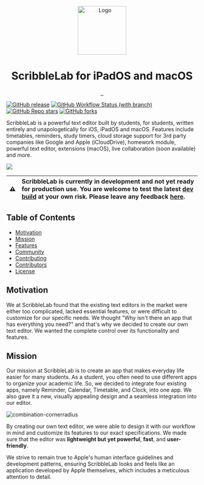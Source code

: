 <p align="center">
  <img src="https://github.com/ScribbleLabApp/ScribbleLab/assets/129311622/d0f29969-ca3a-42c8-91d4-a3d437226ed9" alt="Logo" height="128">
  <h1 align="center">ScribbleLab for iPadOS and macOS</h1>
</p>

<p align="center">
  <a aria-label="Follow CodeMaster on Github" href="https://github.com/ScribbleLabApp" target="_blank">
    <img alt="" src="https://img.shields.io/badge/Follow%20@ScribbleLabApp-black.svg?style=for-the-badge&logo=Github">
  </a>
  <a aria-label="Read the Documentation" href="" target="_blank">
    <img alt="" src="https://img.shields.io/badge/Documentation-black.svg?style=for-the-badge&logo=readthedocs&logoColor=blue">
  </a>
  <a aria-label="Join the community on Discord (Soon)" href="" target="_blank">
    <img alt="" src="https://img.shields.io/badge/Join%20the%20community%20(Soon)-black.svg?style=for-the-badge&logo=Discord">
  </a>
</p>

<p align="center">
  
  [![GitHub release](https://img.shields.io/github/v/release/ScribbleLabApp/ScribbleLab?color=orange&label=latest%20release&sort=semver&style=flat-square)](https://github.com/ScribbleLabApp/ScribbleLAb/releases/latest)
  [![GitHub Workflow Status (with branch)](https://img.shields.io/github/actions/workflow/status/ScribbleLabApp/ScribleLab/CI-pre-release.yml?style=flat-square)](https://github.com/ScribbleLabApp/ScribbleLab/actions/workflows/CI-pre-release.yml)
  [![GitHub Repo stars](https://img.shields.io/github/stars/ScribbleLabApp/ScribbleLab?style=flat-square)](https://github.com/ScribbleLabApp/ScribbleLab/stargazers)
  [![GitHub forks](https://img.shields.io/github/forks/ScribbleLabApp/ScribbleLab?style=flat-square)](https://github.com/ScribbleLabApp/ScribbleLab/forks)

  </p>

ScribbleLab is a powerful text editor built by students, for students, written entirely and unapologetically for iOS, iPadOS and macOS. Features include timetables, reminders, study timers, cloud storage support for 3rd party companies like Google and Apple (iCloudDrive), homework module, powerful text editor, extensions (macOS), live collaboration (soon available) and more.

<img src="https://github.com/ScribbleLabApp/ScribbleLab/assets/129311622/f4419203-bc35-403d-81b1-403c7d80531f">

| :warning: | ScribbleLab is currently in development and not yet ready for production use. You are welcome to test the latest [dev build](https://github.com/CodeEditApp/CodeEdit/releases/latest) at your own risk. Please leave any feedback [here](https://github.com/ScribbleLabApp/ScribbleLab/issues). |
| - |:-|

## Table of Contents

- [Motivation](#motivation)
- [Mission](#mission)
- [Features](#features)
- [Community](#community)
- [Contributing](#contributing)
- [Contributors](#contributors)
- [License](#license)

## Motivation
We at ScribbleLab found that the existing text editors in the market were either too complicated, lacked essential features, or were difficult to customize for our specific needs. We thought "Why isn't there an app that has everything you need?" and that's why we decided to create our own text editor. We wanted the complete control over its functionality and features.

## Mission
Our mission at ScribbleLab is to create an app that makes everyday life easier for many students. 
As a student, you often need to use different apps to organize your academic life. So, we decided to integrate four existing apps, namely Reminder, Calendar, Timetable, and Clock, into one app. We also gave it a new, visually appealing design and a seamless integration into our editor.

![combination-cornerradius](https://github.com/ScribbleLabApp/ScribbleLab/assets/129311622/c577cdf3-4b84-479f-9129-c11cd95d4cbb)

By creating our own text editor, we were able to design it with our workflow in mind and customize its features to our exact specifications. We made sure that the editor was **lightweight but yet powerful**, **fast**, and **user-friendly**.

We strive to remain true to Apple's human interface guidelines and development patterns, ensuring ScribbleLab looks and feels like an application developed by Apple themselves, which includes a meticulous attention to detail.
